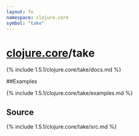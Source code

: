 ```yaml
---
layout: fn
namespace: clojure.core
symbol: "take"
---
```


# [clojure.core](../)/take

{% include 1.5.1/clojure.core/take/docs.md %}

##Examples

{% include 1.5.1/clojure.core/take/examples.md %}
## Source
{% include 1.5.1/clojure.core/take/src.md %}

